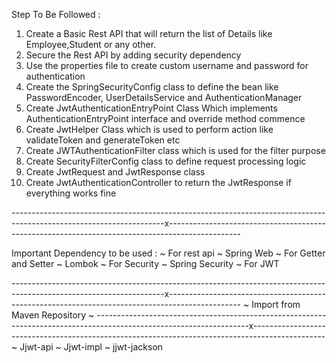 Step To Be Followed :

1. Create a Basic Rest API that will return the list of Details like Employee,Student or any other.
2. Secure the Rest API by adding security dependency
3. Use the properties file to create custom username and password for authentication
4. Create the SpringSecurityConfig class to define the bean like PasswordEncoder, UserDetailsService and AuthenticationManager
5. Create JwtAuthenticationEntryPoint Class Which implements AuthenticationEntryPoint interface and override method commence
6. Create JwtHelper Class which is used to perform action like validateToken and generateToken etc
7. Create JWTAuthenticationFilter class which is used for the filter purpose
8. Create SecurityFilterConfig class to define request processing logic
9. Create JwtRequest and JwtResponse class
10. Create JwtAuthenticationController to return the JwtResponse if everything works fine
    
--------------------------------------------------------------------------------------------------------------------x------------------------------------------------------------------------------------------------
 
 Important Dependency to be used :
~ For rest api ~ Spring Web
~ For Getter and Setter ~ Lombok
~ For Security ~ Spring Security
~ For JWT 
    
--------------------------------------------------------------------------------------------------------------------x------------------------------------------------------------------------------------------------
~ Import from Maven Repository ~
--------------------------------------------------------------------------------------------------------------------x------------------------------------------------------------------------------------------------
~ Jjwt-api
~ Jjwt-impl
~ jjwt-jackson

